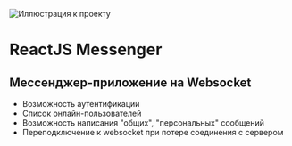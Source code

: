 ![Иллюстрация к проекту](https://i.postimg.cc/cLGJgS5K/ws-messenger.png)
# ReactJS Messenger
## Мессенджер-приложение на Websocket

+ Возможность аутентификации
+ Список онлайн-пользователей
+ Возможность написания "общих", "персональных" сообщений
+ Переподключение к websocket при потере соединения с сервером